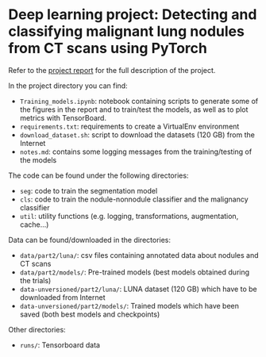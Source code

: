 # Deep learning project: Detecting and classifying malignant lung nodules from CT scans using PyTorch

Refer to the [project report](Project&#32;Report.pdf) for the full description of the project.

In the project directory you can find:

- `Training_models.ipynb`: notebook containing scripts to generate some of the figures in the report
and to train/test the models, as well as to plot metrics with TensorBoard.
- `requirements.txt`: requirements to create a VirtualEnv environment
- `download_dataset.sh`: script to download the datasets (120 GB) from the Internet
- `notes.md`: contains some logging messages from the training/testing of the models

The code can be found under the following directories:
- `seg`: code to train the segmentation model
- `cls`: code to train the nodule-nonnodule classifier and the malignancy classifier
- `util`: utility functions (e.g. logging, transformations, augmentation, cache...)

Data can be found/downloaded in the directories:
- `data/part2/luna/`: csv files containing annotated data about nodules and CT scans
- `data/part2/models/`: Pre-trained models (best models obtained during the trials)
- `data-unversioned/part2/luna/`: LUNA dataset (120 GB) which have to be downloaded from Internet
- `data-unversioned/part2/models/`: Trained models which have been saved (both best models and checkpoints)

Other directories:
- `runs/`: Tensorboard data